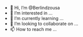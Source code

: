 - 👋 Hi, I’m @Berlindzousa
- 👀 I’m interested in ...
- 🌱 I’m currently learning ...
- 💞️ I’m looking to collaborate on ...
- 📫 How to reach me ...

<!---
Berlindzousa/Berlindzousa is a ✨ special ✨ repository because its `README.md` (this file) appears on your GitHub profile.
You can click the Preview link to take a look at your changes.
--->
